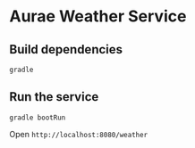 # Aurae Weather Service

## Build dependencies
```
gradle
```

## Run the service
```
gradle bootRun
```
Open `http://localhost:8080/weather`

